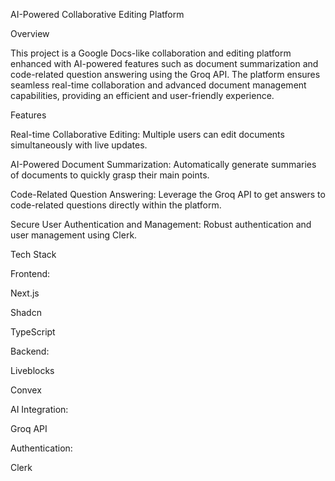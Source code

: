 AI-Powered Collaborative Editing Platform


Overview

This project is a Google Docs-like collaboration and editing platform enhanced with AI-powered features such as document summarization and code-related question answering using the Groq API. The platform ensures seamless real-time collaboration and advanced document management capabilities, providing an efficient and user-friendly experience.

Features

Real-time Collaborative Editing: Multiple users can edit documents simultaneously with live updates.

AI-Powered Document Summarization: Automatically generate summaries of documents to quickly grasp their main points.

Code-Related Question Answering: Leverage the Groq API to get answers to code-related questions directly within the platform.

Secure User Authentication and Management: Robust authentication and user management using Clerk.

Tech Stack

Frontend:

Next.js

Shadcn

TypeScript

Backend:

Liveblocks

Convex

AI Integration:

Groq API

Authentication:

Clerk
